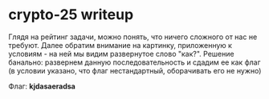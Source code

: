 # crypto-25 writeup

Глядя на рейтинг задачи, можно понять, что ничего сложного от нас не требуют. Далее обратим внимание на картинку, приложенную к условиям - на ней мы видим развернутое слово "как?". Решение банально: развернем данную последовательность и сдадим ее как флаг (в условии указано, что флаг нестандартный, оборачивать его не нужно)

Флаг: **kjdasaeradsa**